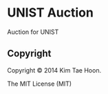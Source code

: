 UNIST Auction
=============

Auction for UNIST


Copyright
---------

Copyright :copyright: 2014 Kim Tae Hoon.

The MIT License (MIT)
